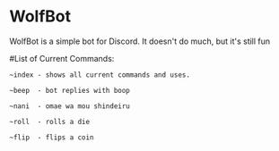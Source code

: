 # WolfBot
WolfBot is a simple bot for Discord. It doesn't do much, but it's still fun

#List of Current Commands:

    ~index - shows all current commands and uses.
    
    ~beep  - bot replies with boop
    
    ~nani  - omae wa mou shindeiru
    
    ~roll  - rolls a die
    
    ~flip  - flips a coin
